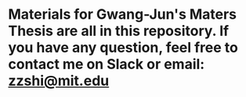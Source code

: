 # Materials for Gwang-Jun's Maters Thesis are all in this repository. If you have any question, feel free to contact me on Slack or email: zzshi@mit.edu
